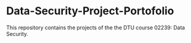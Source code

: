 # Data-Security-Project-Portofolio
This repository contains the projects of the the DTU course 02239: Data Security.
